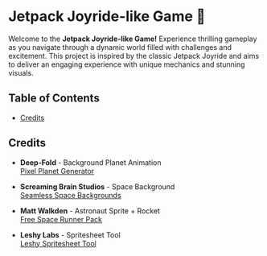 # Jetpack Joyride-like Game 🚀

Welcome to the **Jetpack Joyride-like Game!** Experience thrilling gameplay as you navigate through a dynamic world filled with challenges and excitement. This project is inspired by the classic Jetpack Joyride and aims to deliver an engaging experience with unique mechanics and stunning visuals.

## Table of Contents
- [Credits](#credits)

## Credits

- **Deep-Fold** - Background Planet Animation  
  [Pixel Planet Generator](https://deep-fold.itch.io/pixel-planet-generator)

- **Screaming Brain Studios** - Space Background  
  [Seamless Space Backgrounds](https://screamingbrainstudios.itch.io/seamless-space-backgrounds)

- **Matt Walkden** - Astronaut Sprite + Rocket  
  [Free Space Runner Pack](https://mattwalkden.itch.io/free-space-runner-pack)

- **Leshy Labs** - Spritesheet Tool  
  [Leshy Spritesheet Tool](https://www.leshylabs.com/apps/sstool/)
